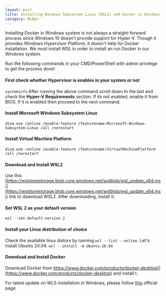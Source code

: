 ```yaml
---
layout: post
title: Installing Windows Subsystem Linux (WSL2) and Docker in Windows 10
category: MLOps
---
```


Installing Docker in Windows system is not always a straight-forward process since Windows 10 doesn't provide support for Hyper-V. Though it provides Windows Hypervisor Platform, it doesn't help for Docker installation. We must install WSL in order to install an run Docker in our Windows system.

Run the following commands in your CMD/PowerShell with admin privilege to get the process done!

#### First check whether Hypervisor is enables in your system or not
`systeminfo`
After running the above command scroll down to the last and check the **Hyper-V Requirements** section. If its not enabled, enable it from BIOS. If it is enabled then proceed to the next command.

#### Install Microsoft Windows Subsystem Linux
`dism.exe /online /enable-feature /featurename:Microsoft-Windows-Subsystem-Linux /all /norestart`

#### Install Virtual Machine Platform
`dism.exe /online /enable-feature /featurename:VirtualMachinePlatform /all /norestart`

####  Download and Install WSL2
Use this [https://wslstorestorage.blob.core.windows.net/wslblob/wsl_update_x64.msi](https://wslstorestorage.blob.core.windows.net/wslblob/wsl_update_x64.msi) link to download WSL2. After downloading, install it.

#### Set WSL 2 as your default version
`wsl --set-default-version 2`

#### Install your Linux distribution of choice
Check the available linux distors by running `wsl --list --online`. Let's install Ubuntu 20.04.
`wsl --install -d Ubuntu-20.04`

####  Download and Install Docker
Download Docker from https://www.docker.com/products/docker-desktop[](https://www.docker.com/products/docker-desktop) and install t.


For latest update on WLS installation in Windows, please follow [this](https://docs.microsoft.com/en-us/windows/wsl/install-win10) official page.